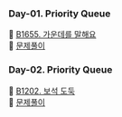 ### Day-01. Priority Queue
🥇 [B1655. 가운데를 말해요](https://www.acmicpc.net/problem/1655)
<br>
🙉 [문제풀이](https://isminimin.tistory.com/5)

### Day-02. Priority Queue
🥇 [B1202. 보석 도둑](https://www.acmicpc.net/problem/1202)
<br>
🙉 [문제풀이](https://isminimin.tistory.com/7)
